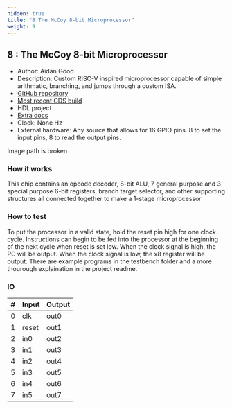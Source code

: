 ```yaml
---
hidden: true
title: "8 The McCoy 8-bit Microprocessor"
weight: 9
---
```


## 8 : The McCoy 8-bit Microprocessor

* Author: Aidan Good
* Description: Custom RISC-V inspired microprocessor capable of simple arithmatic, branching, and jumps through a custom ISA.
* [GitHub repository](https://github.com/AidanGood/tt02-McCoy)
* [Most recent GDS build](https://github.com/AidanGood/tt02-McCoy/actions/runs/3616269229)
* HDL project
* [Extra docs](https://github.com/cpldcpu/tinytapeout_mcpu5/blob/main/README.md)
* Clock: None Hz
* External hardware: Any source that allows for 16 GPIO pins. 8 to set the input pins, 8 to read the output pins.

Image path is broken

### How it works

This chip contains an opcode decoder, 8-bit ALU, 7 general purpose and 3 special purpose 6-bit registers, branch target selector, and other supporting structures all connected together to make a 1-stage microprocessor

### How to test

To put the processor in a valid state, hold the reset pin high for one clock cycle. Instructions can begin to be fed into the processor at the beginning of the next cycle when reset is set low. When the clock signal is high, the PC will be output. When the clock signal is low, the x8 register will be output. There are example programs in the testbench folder and a more thourough explaination in the project readme.

### IO

| # | Input        | Output       |
|---|--------------|--------------|
| 0 | clk  | out0 |
| 1 | reset  | out1 |
| 2 | in0  | out2 |
| 3 | in1  | out3 |
| 4 | in2  | out4 |
| 5 | in3  | out5 |
| 6 | in4  | out6 |
| 7 | in5  | out7 |
